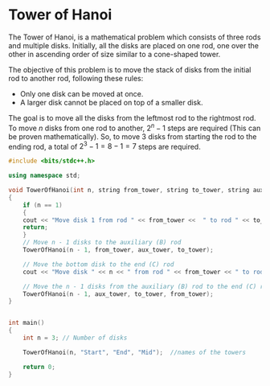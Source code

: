 # Tower of Hanoi


The Tower of Hanoi, is a mathematical problem which consists of three rods and multiple disks. Initially, all the disks are placed on one rod, one over the other in ascending order of size similar to a cone-shaped tower.

The objective of this problem is to move the stack of disks from the initial rod to another rod, following these rules:

* Only one disk can be moved at once.
* A larger disk cannot be placed on top of a smaller disk.

The goal is to move all the disks from the leftmost rod to the rightmost rod. To move $n$ disks from one rod to another, $2^n - 1$ steps are required (This can be proven mathematically). So, to move $3$ disks from starting the rod to the ending rod, a total of $2^3 - 1 = 8 - 1 = 7$ steps are required.

```cpp
#include <bits/stdc++.h>

using namespace std;

void TowerOfHanoi(int n, string from_tower, string to_tower, string aux_tower)
{
    if (n == 1)
    {
    cout << "Move disk 1 from rod " << from_tower <<  " to rod " << to_tower<<endl;
    return;
    }
    // Move n - 1 disks to the auxiliary (B) rod
    TowerOfHanoi(n - 1, from_tower, aux_tower, to_tower);

    // Move the bottom disk to the end (C) rod
    cout << "Move disk " << n << " from rod " << from_tower << " to rod " << to_tower << endl;

    // Move the n - 1 disks from the auxiliary (B) rod to the end (C) rod
    TowerOfHanoi(n - 1, aux_tower, to_tower, from_tower);
}


int main()
{
    int n = 3; // Number of disks

    TowerOfHanoi(n, "Start", "End", "Mid");  //names of the towers

    return 0;
}
```
